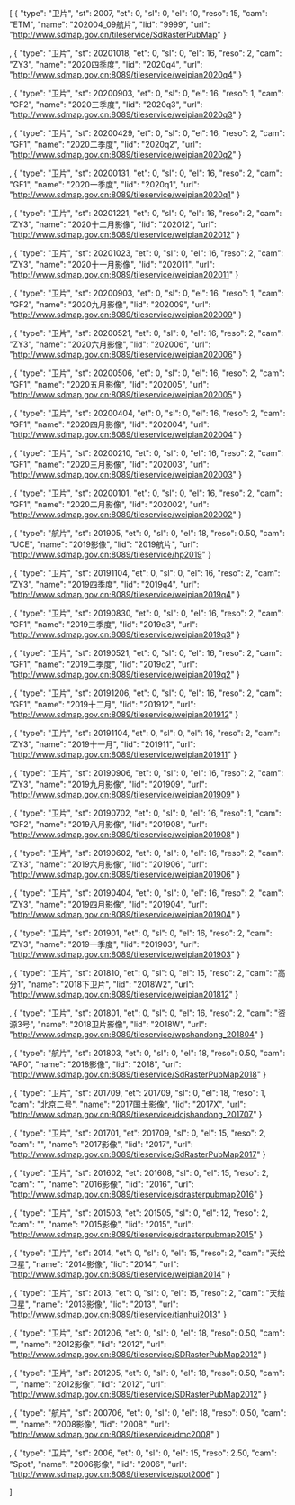 [ {
    "type": "卫片", "st": 2007, "et": 0, "sl": 0, "el": 10, "reso": 15, "cam": "ETM", "name": "202004_09航片", "lid": "9999", "url": "http://www.sdmap.gov.cn/tileservice/SdRasterPubMap"
}

,
    {
    "type": "卫片", "st": 20201018, "et": 0, "sl": 0, "el": 16, "reso": 2, "cam": "ZY3", "name": "2020四季度", "lid": "2020q4", "url": "http://www.sdmap.gov.cn:8089/tileservice/weipian2020q4"
}

,
    {
    "type": "卫片", "st": 20200903, "et": 0, "sl": 0, "el": 16, "reso": 1, "cam": "GF2", "name": "2020三季度", "lid": "2020q3", "url": "http://www.sdmap.gov.cn:8089/tileservice/weipian2020q3"
}

,
    {
    "type": "卫片", "st": 20200429, "et": 0, "sl": 0, "el": 16, "reso": 2, "cam": "GF1", "name": "2020二季度", "lid": "2020q2", "url": "http://www.sdmap.gov.cn:8089/tileservice/weipian2020q2"
}

,
    {
    "type": "卫片", "st": 20200131, "et": 0, "sl": 0, "el": 16, "reso": 2, "cam": "GF1", "name": "2020一季度", "lid": "2020q1", "url": "http://www.sdmap.gov.cn:8089/tileservice/weipian2020q1"
}

,
    {
    "type": "卫片", "st": 20201221, "et": 0, "sl": 0, "el": 16, "reso": 2, "cam": "ZY3", "name": "2020十二月影像", "lid": "202012", "url": "http://www.sdmap.gov.cn:8089/tileservice/weipian202012"
}

,
    {
    "type": "卫片", "st": 20201023, "et": 0, "sl": 0, "el": 16, "reso": 2, "cam": "ZY3", "name": "2020十一月影像", "lid": "202011", "url": "http://www.sdmap.gov.cn:8089/tileservice/weipian202011"
}

,
    {
    "type": "卫片", "st": 20200903, "et": 0, "sl": 0, "el": 16, "reso": 1, "cam": "GF2", "name": "2020九月影像", "lid": "202009", "url": "http://www.sdmap.gov.cn:8089/tileservice/weipian202009"
}

,
    {
    "type": "卫片", "st": 20200521, "et": 0, "sl": 0, "el": 16, "reso": 2, "cam": "ZY3", "name": "2020六月影像", "lid": "202006", "url": "http://www.sdmap.gov.cn:8089/tileservice/weipian202006"
}

,
    {
    "type": "卫片", "st": 20200506, "et": 0, "sl": 0, "el": 16, "reso": 2, "cam": "GF1", "name": "2020五月影像", "lid": "202005", "url": "http://www.sdmap.gov.cn:8089/tileservice/weipian202005"
}

,
    {
    "type": "卫片", "st": 20200404, "et": 0, "sl": 0, "el": 16, "reso": 2, "cam": "GF1", "name": "2020四月影像", "lid": "202004", "url": "http://www.sdmap.gov.cn:8089/tileservice/weipian202004"
}

,
    {
    "type": "卫片", "st": 20200210, "et": 0, "sl": 0, "el": 16, "reso": 2, "cam": "GF1", "name": "2020三月影像", "lid": "202003", "url": "http://www.sdmap.gov.cn:8089/tileservice/weipian202003"
}

,
    {
    "type": "卫片", "st": 20200101, "et": 0, "sl": 0, "el": 16, "reso": 2, "cam": "GF1", "name": "2020二月影像", "lid": "202002", "url": "http://www.sdmap.gov.cn:8089/tileservice/weipian202002"
}

,
    {
    "type": "航片", "st": 201905, "et": 0, "sl": 0, "el": 18, "reso": 0.50, "cam": "UCE", "name": "2019影像", "lid": "2019航片", "url": "http://www.sdmap.gov.cn:8089/tileservice/hp2019"
}

,
    {
    "type": "卫片", "st": 20191104, "et": 0, "sl": 0, "el": 16, "reso": 2, "cam": "ZY3", "name": "2019四季度", "lid": "2019q4", "url": "http://www.sdmap.gov.cn:8089/tileservice/weipian2019q4"
}

,
    {
    "type": "卫片", "st": 20190830, "et": 0, "sl": 0, "el": 16, "reso": 2, "cam": "GF1", "name": "2019三季度", "lid": "2019q3", "url": "http://www.sdmap.gov.cn:8089/tileservice/weipian2019q3"
}

,
    {
    "type": "卫片", "st": 20190521, "et": 0, "sl": 0, "el": 16, "reso": 2, "cam": "GF1", "name": "2019二季度", "lid": "2019q2", "url": "http://www.sdmap.gov.cn:8089/tileservice/weipian2019q2"
}

,
    {
    "type": "卫片", "st": 20191206, "et": 0, "sl": 0, "el": 16, "reso": 2, "cam": "GF1", "name": "2019十二月", "lid": "201912", "url": "http://www.sdmap.gov.cn:8089/tileservice/weipian201912"
}

,
    {
    "type": "卫片", "st": 20191104, "et": 0, "sl": 0, "el": 16, "reso": 2, "cam": "ZY3", "name": "2019十一月", "lid": "201911", "url": "http://www.sdmap.gov.cn:8089/tileservice/weipian201911"
}

,
    {
    "type": "卫片", "st": 20190906, "et": 0, "sl": 0, "el": 16, "reso": 2, "cam": "ZY3", "name": "2019九月影像", "lid": "201909", "url": "http://www.sdmap.gov.cn:8089/tileservice/weipian201909"
}

,
    {
    "type": "卫片", "st": 20190702, "et": 0, "sl": 0, "el": 16, "reso": 1, "cam": "GF2", "name": "2019八月影像", "lid": "201908", "url": "http://www.sdmap.gov.cn:8089/tileservice/weipian201908"
}

,
    {
    "type": "卫片", "st": 20190602, "et": 0, "sl": 0, "el": 16, "reso": 2, "cam": "ZY3", "name": "2019六月影像", "lid": "201906", "url": "http://www.sdmap.gov.cn:8089/tileservice/weipian201906"
}

,
    {
    "type": "卫片", "st": 20190404, "et": 0, "sl": 0, "el": 16, "reso": 2, "cam": "ZY3", "name": "2019四月影像", "lid": "201904", "url": "http://www.sdmap.gov.cn:8089/tileservice/weipian201904"
}

,
    {
    "type": "卫片", "st": 201901, "et": 0, "sl": 0, "el": 16, "reso": 2, "cam": "ZY3", "name": "2019一季度", "lid": "201903", "url": "http://www.sdmap.gov.cn:8089/tileservice/weipian201903"
}

,
    {
    "type": "卫片", "st": 201810, "et": 0, "sl": 0, "el": 15, "reso": 2, "cam": "高分1", "name": "2018下卫片", "lid": "2018W2", "url": "http://www.sdmap.gov.cn:8089/tileservice/weipian201812"
}

,
    {
    "type": "卫片", "st": 201801, "et": 0, "sl": 0, "el": 16, "reso": 2, "cam": "资源3号", "name": "2018卫片影像", "lid": "2018W", "url": "http://www.sdmap.gov.cn:8089/tileservice/wpshandong_201804"
}

,
    {
    "type": "航片", "st": 201803, "et": 0, "sl": 0, "el": 18, "reso": 0.50, "cam": "AP0", "name": "2018影像", "lid": "2018", "url": "http://www.sdmap.gov.cn:8089/tileservice/SdRasterPubMap2018"
}

,
    {
    "type": "卫片", "st": 201709, "et": 201709, "sl": 0, "el": 18, "reso": 1, "cam": "北京二号", "name": "2017国土影像", "lid": "2017X", "url": "http://www.sdmap.gov.cn:8089/tileservice/dcjshandong_201707"
}

,
    {
    "type": "卫片", "st": 201701, "et": 201709, "sl": 0, "el": 15, "reso": 2, "cam": "", "name": "2017影像", "lid": "2017", "url": "http://www.sdmap.gov.cn:8089/tileservice/SdRasterPubMap2017"
}

,
    {
    "type": "卫片", "st": 201602, "et": 201608, "sl": 0, "el": 15, "reso": 2, "cam": "", "name": "2016影像", "lid": "2016", "url": "http://www.sdmap.gov.cn:8089/tileservice/sdrasterpubmap2016"
}

,
    {
    "type": "卫片", "st": 201503, "et": 201505, "sl": 0, "el": 12, "reso": 2, "cam": "", "name": "2015影像", "lid": "2015", "url": "http://www.sdmap.gov.cn:8089/tileservice/sdrasterpubmap2015"
}

,
    {
    "type": "卫片", "st": 2014, "et": 0, "sl": 0, "el": 15, "reso": 2, "cam": "天绘卫星", "name": "2014影像", "lid": "2014", "url": "http://www.sdmap.gov.cn:8089/tileservice/weipian2014"
}

,
    {
    "type": "卫片", "st": 2013, "et": 0, "sl": 0, "el": 15, "reso": 2, "cam": "天绘卫星", "name": "2013影像", "lid": "2013", "url": "http://www.sdmap.gov.cn:8089/tileservice/tianhui2013"
}

,
    {
    "type": "卫片", "st": 201206, "et": 0, "sl": 0, "el": 18, "reso": 0.50, "cam": "", "name": "2012影像", "lid": "2012", "url": "http://www.sdmap.gov.cn:8089/tileservice/SDRasterPubMap2012"
}

,
    {
    "type": "卫片", "st": 201205, "et": 0, "sl": 0, "el": 18, "reso": 0.50, "cam": "", "name": "2012影像", "lid": "2012", "url": "http://www.sdmap.gov.cn:8089/tileservice/SDRasterPubMap2012"
}

,
    {
    "type": "航片", "st": 200706, "et": 0, "sl": 0, "el": 18, "reso": 0.50, "cam": "", "name": "2008影像", "lid": "2008", "url": "http://www.sdmap.gov.cn:8089/tileservice/dmc2008"
}

,
    {
    "type": "卫片", "st": 2006, "et": 0, "sl": 0, "el": 15, "reso": 2.50, "cam": "Spot", "name": "2006影像", "lid": "2006", "url": "http://www.sdmap.gov.cn:8089/tileservice/spot2006"
}

]